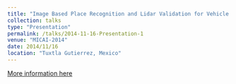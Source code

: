 ```yaml
---
title: "Image Based Place Recognition and Lidar Validation for Vehicle Localization"
collection: talks
type: "Presentation"
permalink: /talks/2014-11-16-Presentation-1
venue: "MICAI-2014"
date: 2014/11/16
location: "Tuxtla Gutierrez, Mexico"
---
```


[More information here](https://dblp.org/db/conf/micai/micai2014-2.html/)

